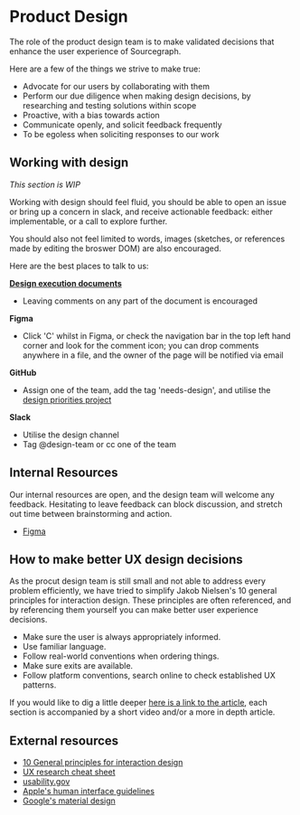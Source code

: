 # Product Design

The role of the product design team is to make validated decisions that enhance the user experience of Sourcegraph.

Here are a few of the things we strive to make true:

- Advocate for our users by collaborating with them
- Perform our due diligence when making design decisions, by researching and testing solutions within scope
- Proactive, with a bias towards action
- Communicate openly, and solicit feedback frequently
- To be egoless when soliciting responses to our work

## Working with design

*This section is WIP*

Working with design should feel fluid, you should be able to open an issue or bring up a concern in slack, and receive actionable feedback: either implementable, or a call to explore further.

You should also not feel limited to words, images (sketches, or references made by editing the broswer DOM) are also encouraged. 

Here are the best places to talk to us:

**[Design execution documents](index.design-execution.md)**
- Leaving comments on any part of the document is encouraged

**Figma**
- Click 'C' whilst in Figma, or check the navigation bar in the top left hand corner and look for the comment icon; you can drop comments anywhere in a file, and the owner of the page will be notified via email

**GitHub**
- Assign one of the team, add the tag 'needs-design', and utilise the [design priorities project](https://github.com/orgs/sourcegraph/projects/66)

**Slack**
- Utilise the design channel
- Tag @design-team or cc one of the team

## Internal Resources

Our internal resources are open, and the design team will welcome any feedback. Hesitating to leave feedback can block discussion, and stretch out time between brainstorming and action.

- [Figma](https://www.figma.com/files/team/438792081639669302/Sourcegraph)

## How to make better UX design decisions

As the procut design team is still small and not able to address every problem efficiently, we have tried to simplify Jakob Nielsen's 10 general principles for interaction design. These principles are often referenced, and by referencing them yourself you can make better user experience decisions.

- Make sure the user is always appropriately informed.
- Use familiar language.
- Follow real-world conventions when ordering things.
- Make sure exits are available.
- Follow platform conventions, search online to check established UX patterns.

If you would like to dig a little deeper [here is a link to the article](https://www.nngroup.com/articles/ten-usability-heuristics/), each section is accompanied by a short video and/or a more in depth article.

## External resources

- [10 General principles for interaction design](https://www.interaction-design.org/literature/article/heuristic-evaluation-how-to-conduct-a-heuristic-evaluation)
- [UX research cheat sheet](https://www.nngroup.com/articles/ux-research-cheat-sheet/)
- [usability.gov](https://www.usability.gov/)
- [Apple's human interface guidelines](https://developer.apple.com/design/human-interface-guidelines/)
- [Google's material design](https://material.io/design/)
